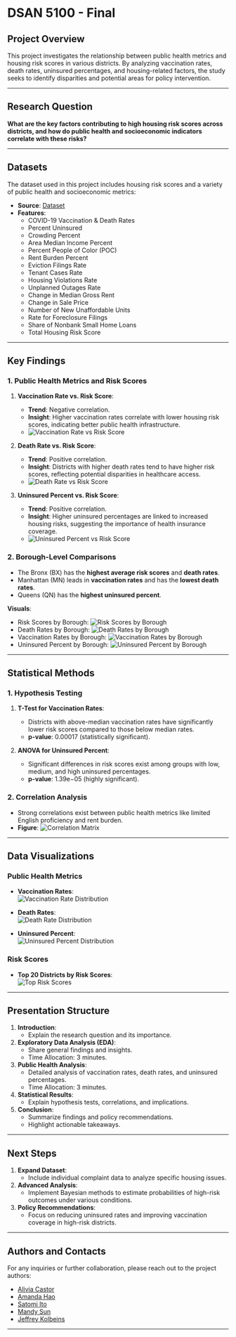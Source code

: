 # DSAN 5100 - Final
 

## **Project Overview**
This project investigates the relationship between public health metrics and housing risk scores in various districts. By analyzing vaccination rates, death rates, uninsured percentages, and housing-related factors, the study seeks to identify disparities and potential areas for policy intervention.

---

## **Research Question**

**What are the key factors contributing to high housing risk scores across districts, and how do public health and socioeconomic indicators correlate with these risks?**

---

## **Datasets**

The dataset used in this project includes housing risk scores and a variety of public health and socioeconomic metrics:

- **Source**: [Dataset](https://datawrapper.dwcdn.net/XDEVF/11/)
- **Features**:
  - COVID-19 Vaccination & Death Rates
  - Percent Uninsured
  - Crowding Percent
  - Area Median Income Percent
  - Percent People of Color (POC)
  - Rent Burden Percent
  - Eviction Filings Rate
  - Tenant Cases Rate
  - Housing Violations Rate
  - Unplanned Outages Rate
  - Change in Median Gross Rent
  - Change in Sale Price
  - Number of New Unaffordable Units
  - Rate for Foreclosure Filings
  - Share of Nonbank Small Home Loans
  - Total Housing Risk Score

---

## **Key Findings**

### **1. Public Health Metrics and Risk Scores**

1. **Vaccination Rate vs. Risk Score**:
   - **Trend**: Negative correlation.
   - **Insight**: Higher vaccination rates correlate with lower housing risk scores, indicating better public health infrastructure.
   - ![Vaccination Rate vs Risk Score](./figures/PubHealth_OGData/vax_vs_risk.png)

2. **Death Rate vs. Risk Score**:
   - **Trend**: Positive correlation.
   - **Insight**: Districts with higher death rates tend to have higher risk scores, reflecting potential disparities in healthcare access.
   - ![Death Rate vs Risk Score](./figures/PubHealth_OGData/death_vs_risk.png)

3. **Uninsured Percent vs. Risk Score**:
   - **Trend**: Positive correlation.
   - **Insight**: Higher uninsured percentages are linked to increased housing risks, suggesting the importance of health insurance coverage.
   - ![Uninsured Percent vs Risk Score](./figures/PubHealth_OGData/uninsured_vs_risk.png)

### **2. Borough-Level Comparisons**

- The Bronx (BX) has the **highest average risk scores** and **death rates**.
- Manhattan (MN) leads in **vaccination rates** and has the **lowest death rates**.
- Queens (QN) has the **highest uninsured percent**.

**Visuals**:  

- Risk Scores by Borough: ![Risk Scores by Borough](./figures/PubHealth_OGData/borough_risk_scores.png)
- Death Rates by Borough: ![Death Rates by Borough](./figures/PubHealth_OGData/borough_death_rates.png)
- Vaccination Rates by Borough: ![Vaccination Rates by Borough](./figures/PubHealth_OGData/borough_vaccination_rates.png)
- Uninsured Percent by Borough: ![Uninsured Percent by Borough](./figures/PubHealth_OGData/borough_uninsured_percent.png)

---

## **Statistical Methods**

### **1. Hypothesis Testing**

1. **T-Test for Vaccination Rates**:
   - Districts with above-median vaccination rates have significantly lower risk scores compared to those below median rates.
   - **p-value**: 0.00017 (statistically significant).

2. **ANOVA for Uninsured Percent**:
   - Significant differences in risk scores exist among groups with low, medium, and high uninsured percentages.
   - **p-value**: 1.39e−05 (highly significant).

### **2. Correlation Analysis**

- Strong correlations exist between public health metrics like limited English proficiency and rent burden.
- **Figure**: ![Correlation Matrix](./figures/PubHealth_OGData/consistent_decimal_correlation_heatmap.png)

---

## **Data Visualizations**

### **Public Health Metrics**

- **Vaccination Rates**:  
  ![Vaccination Rate Distribution](./figures/PubHealth_OGData/vax_rate_dist.png)

- **Death Rates**:  
  ![Death Rate Distribution](./figures/PubHealth_OGData/death_rate_dist.png)

- **Uninsured Percent**:  
  ![Uninsured Percent Distribution](./figures/PubHealth_OGData/uninsured_dist.png)

### **Risk Scores**

- **Top 20 Districts by Risk Scores**:  
  ![Top Risk Scores](./figures/EDA_OGData/risk_score_plot.png)

---

## **Presentation Structure**

1. **Introduction**:
   - Explain the research question and its importance.
2. **Exploratory Data Analysis (EDA)**:
   - Share general findings and insights.
   - Time Allocation: 3 minutes.
3. **Public Health Analysis**:
   - Detailed analysis of vaccination rates, death rates, and uninsured percentages.
   - Time Allocation: 3 minutes.
4. **Statistical Results**:
   - Explain hypothesis tests, correlations, and implications.
5. **Conclusion**:
   - Summarize findings and policy recommendations.
   - Highlight actionable takeaways.

---

## **Next Steps**

1. **Expand Dataset**:
   - Include individual complaint data to analyze specific housing issues.
2. **Advanced Analysis**:
   - Implement Bayesian methods to estimate probabilities of high-risk outcomes under various conditions.
3. **Policy Recommendations**:
   - Focus on reducing uninsured rates and improving vaccination coverage in high-risk districts.

---

## **Authors and Contacts**

For any inquiries or further collaboration, please reach out to the project authors:

- [Alivia Castor](mailto:soc11@georgetown.edu)
- [Amanda Hao](mailto:alh326@georgetown.edu)
- [Satomi Ito](mailto:si408@georgetown.edu)
- [Mandy Sun](mailto:ms4821@georgetown.edu)
- [Jeffrey Kolbeins](mailto:jjk142@georgetown.edu)

--- 

